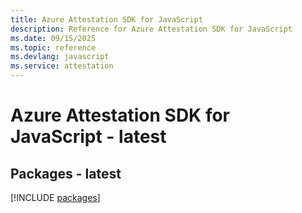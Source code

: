 ```yaml
---
title: Azure Attestation SDK for JavaScript
description: Reference for Azure Attestation SDK for JavaScript
ms.date: 09/15/2025
ms.topic: reference
ms.devlang: javascript
ms.service: attestation
---
```

# Azure Attestation SDK for JavaScript - latest
## Packages - latest
[!INCLUDE [packages](attestation-index.md)]